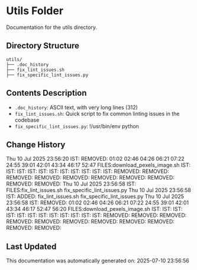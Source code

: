 <!-- filepath: /home/michaelnewham/Projects/create_python_project/scripts/utils/aboutthisfolder.md -->
# Utils Folder

Documentation for the utils directory.

## Directory Structure

```
utils/
├── .doc_history
├── fix_lint_issues.sh
├── fix_specific_lint_issues.py
```

## Contents Description

- `.doc_history`: ASCII text, with very long lines (312)
- `fix_lint_issues.sh`: Quick script to fix common linting issues in the codebase
- `fix_specific_lint_issues.py`: !/usr/bin/env python

## Change History

Thu 10 Jul 2025 23:56:20 IST: REMOVED:           01:02 02:46 04:26 06:21 07:22 24:55 39:01 42:01 43:34 46:17 52:47 FILES:download_pexels_image.sh IST: IST: IST: IST: IST: IST: IST: IST: IST: IST: IST: REMOVED: REMOVED: REMOVED: REMOVED: REMOVED: REMOVED: REMOVED: REMOVED: REMOVED: REMOVED: 
Thu 10 Jul 2025 23:56:58 IST: FILES:fix_lint_issues.sh
fix_specific_lint_issues.py
Thu 10 Jul 2025 23:56:58 IST: ADDED: fix_lint_issues.sh fix_specific_lint_issues.py 
Thu 10 Jul 2025 23:56:58 IST: REMOVED:            01:02 02:46 04:26 06:21 07:22 24:55 39:01 42:01 43:34 46:17 52:47 56:20 FILES:download_pexels_image.sh IST: IST: IST: IST: IST: IST: IST: IST: IST: IST: IST: IST: REMOVED: REMOVED: REMOVED: REMOVED: REMOVED: REMOVED: REMOVED: REMOVED: REMOVED: REMOVED: REMOVED: 

## Last Updated

This documentation was automatically generated on: 2025-07-10 23:56:56
